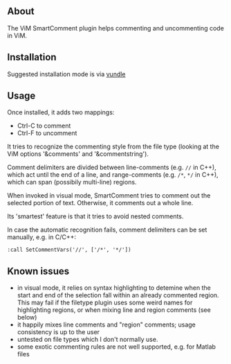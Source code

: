## About

The ViM SmartComment plugin helps commenting and uncommenting code in ViM.

## Installation

Suggested installation mode is via [vundle](http://github.com/gmarik/vundle)

## Usage

Once installed, it adds two mappings:

* Ctrl-C to comment
* Ctrl-F to uncomment

It tries to recognize the commenting style from the file type (looking at the
ViM options '&comments' and '&commentstring').

Comment delimiters are divided between line-comments (e.g. `//` in C++), which
act until the end of a line, and range-comments (e.g. `/*`, `*/` in C++), which
can span (possibily multi-line) regions.

When invoked in visual mode, SmartComment tries to comment out the selected
portion of text. Otherwise, it comments out a whole line.

Its 'smartest' feature is that it tries to avoid nested comments.

In case the automatic recognition fails, comment delimiters can be set manually,
e.g. in C/C++:
```vim
:call SetCommentVars('//', ['/*', '*/'])
```

## Known issues

* in visual mode, it relies on syntax highlighting to detemine when the start and
  end of the selection fall within an already commented region. This may fail if
  the filetype plugin uses some weird names for highlighting regions, or when mixing
  line and region comments (see below)
* it happily mixes line comments and "region" comments; usage consistency is up
  to the user
* untested on file types which I don't normally use.
* some exotic commenting rules are not well supported, e.g. for Matlab files
